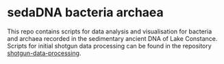 # sedaDNA bacteria archaea
This repo contains scripts for data analysis and visualisation for bacteria and archaea recorded in the sedimentary ancient DNA of Lake Constance.
Scripts for initial shotgun data processing can be found in the repository [shotgun-data-processing](https://github.com/wangyi91/shotgun-data-processing.git).
